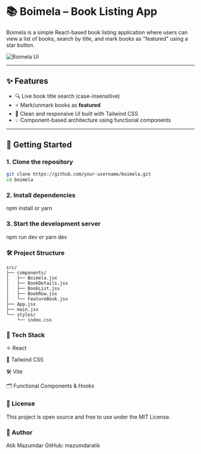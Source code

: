 # 📚 Boimela – Book Listing App

Boimela is a simple React-based book listing application where users can view a list of books, search by title, and mark books as "featured" using a star button.

![Boimela UI](./assets/screenshot.png)

---

## ✨ Features

- 🔍 Live book title search (case-insensitive)
- ⭐ Mark/unmark books as **featured**
- 📃 Clean and responsive UI built with Tailwind CSS
- 💡 Component-based architecture using functional components

---

## 🚀 Getting Started

### 1. Clone the repository
```bash
git clone https://github.com/your-username/boimela.git
cd boimela
```
### 2. Install dependencies
 npm install or yarn 

### 3. Start the development server
npm run dev or yarn dev

### 🛠️ Project Structure
```
src/
├── components/
│   ├── Boimela.jsx
│   ├── BookDetails.jsx
│   ├── BookList.jsx
│   ├── BookRow.jsx
│   └── FeatureBook.jsx
├── App.jsx
├── main.jsx
└── styles/
    └── index.css

```
### 🧩 Tech Stack

⚛️ React

💨 Tailwind CSS

🛠️ Vite

🗂️ Functional Components & Hooks

### 📄 License
This project is open source and free to use under the MIT License.
### 👤 Author
Atik Mazumdar
GitHub: mazumdaratik

